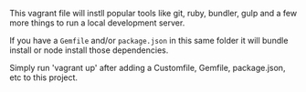 This vagrant file will instll popular tools like git, ruby, bundler, gulp and a
few more things to run a local development server.

If you have a `Gemfile` and/or `package.json` in this same folder it will bundle install or node install those dependencies.

Simply run 'vagrant up' after adding a Customfile, Gemfile, package.json, etc to this project.
